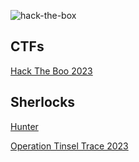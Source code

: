 ![hack-the-box](https://github.com/warlocksmurf/HTB-writeups/assets/121353711/f1ce52b6-eab4-44f4-8cb3-ccf55d127064)

## CTFs
[Hack The Boo 2023](hacktheboo2023-ctf/README.md)

## Sherlocks
[Hunter](optinseltrace2023-sherlock/README.md)

[Operation Tinsel Trace 2023](optinseltrace2023-sherlock/README.md)
